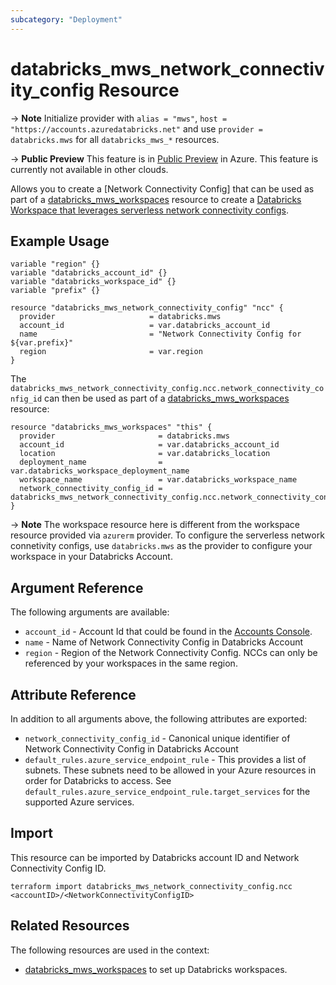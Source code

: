 ```yaml
---
subcategory: "Deployment"
---
```

# databricks_mws_network_connectivity_config Resource

-> **Note** Initialize provider with `alias = "mws"`, `host = "https://accounts.azuredatabricks.net"` and use `provider = databricks.mws` for all `databricks_mws_*` resources.

-> **Public Preview** This feature is in [Public Preview](https://docs.databricks.com/release-notes/release-types.html) in Azure. This feature is currently not available in other clouds.

Allows you to create a [Network Connectivity Config] that can be used as part of a [databricks_mws_workspaces](mws_workspaces.md) resource to create a [Databricks Workspace that leverages serverless network connectivity configs](https://learn.microsoft.com/en-us/azure/databricks/sql/admin/serverless-firewall).

## Example Usage

```hcl
variable "region" {}
variable "databricks_account_id" {}
variable "databricks_workspace_id" {}
variable "prefix" {}

resource "databricks_mws_network_connectivity_config" "ncc" {
  provider                     = databricks.mws
  account_id                   = var.databricks_account_id
  name                         = "Network Connectivity Config for ${var.prefix}"
  region                       = var.region
}
```

The `databricks_mws_network_connectivity_config.ncc.network_connectivity_config_id` can then be used as part of a [databricks_mws_workspaces](databricks_mws_workspaces.md) resource:

```hcl
resource "databricks_mws_workspaces" "this" {
  provider                       = databricks.mws
  account_id                     = var.databricks_account_id
  location                       = var.databricks_location
  deployment_name                = var.databricks_workspace_deployment_name
  workspace_name                 = var.databricks_workspace_name
  network_connectivity_config_id = databricks_mws_network_connectivity_config.ncc.network_connectivity_config_id
}
```

-> **Note** The workspace resource here is different from the workspace resource provided via `azurerm` provider. To configure the serverless network connetivity configs, use `databricks.mws` as the provider to configure your workspace in your Databricks Account.

## Argument Reference

The following arguments are available:

* `account_id` - Account Id that could be found in the [Accounts Console](https://learn.microsoft.com/en-us/azure/databricks/administration-guide/account-settings/#--locate-your-account-id).
* `name` - Name of Network Connectivity Config in Databricks Account
* `region` - Region of the Network Connectivity Config. NCCs can only be referenced by your workspaces in the same region.

## Attribute Reference

In addition to all arguments above, the following attributes are exported:

* `network_connectivity_config_id` - Canonical unique identifier of Network Connectivity Config in Databricks Account
* `default_rules.azure_service_endpoint_rule` - This provides a list of subnets. These subnets need to be allowed in your Azure resources in order for Databricks to access. See `default_rules.azure_service_endpoint_rule.target_services` for the supported Azure services.

## Import

This resource can be imported by Databricks account ID and Network Connectivity Config ID.

```hcl
terraform import databricks_mws_network_connectivity_config.ncc <accountID>/<NetworkConnectivityConfigID>
```

## Related Resources

The following resources are used in the context:

* [databricks_mws_workspaces](mws_workspaces.md) to set up Databricks workspaces.
